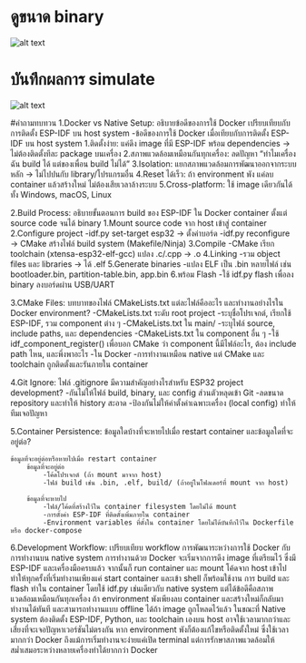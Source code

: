# ดูขนาด binary

![alt text](image.png)


# บันทึกผลการ simulate
![alt text](image-1.png)



#คำถามทบทวน
1.Docker vs Native Setup: อธิบายข้อดีของการใช้ Docker เปรียบเทียบกับการติดตั้ง ESP-IDF บน host system
    -ข้อดีของการใช้ Docker เมื่อเทียบกับการติดตั้ง ESP-IDF บน host system
        1.ติดตั้งง่าย: แค่ดึง image ที่มี ESP-IDF พร้อม dependencies → ไม่ต้องติดตั้งทีละ package บนเครื่อง
        2.สภาพแวดล้อมเหมือนกันทุกเครื่อง: ลดปัญหา “ทำไมเครื่องฉัน build ได้ แต่ของเพื่อน build ไม่ได้”
        3.Isolation: แยกสภาพแวดล้อมการพัฒนาออกจากระบบหลัก → ไม่ไปปนกับ library/โปรแกรมอื่น
        4.Reset ได้เร็ว: ถ้า environment พัง แค่ลบ container แล้วสร้างใหม่ ไม่ต้องเสียเวลาล้างระบบ
        5.Cross-platform: ใช้ image เดียวกันได้ทั้ง Windows, macOS, Linux

2.Build Process: อธิบายขั้นตอนการ build ของ ESP-IDF ใน Docker container ตั้งแต่ source code จนได้ binary
    1.Mount source code จาก host เข้าสู่ container
    2.Configure project
        -idf.py set-target esp32 → ตั้งค่าบอร์ด
        -idf.py reconfigure → CMake สร้างไฟล์ build system (Makefile/Ninja)
    3.Compile
        -CMake เรียก toolchain (xtensa-esp32-elf-gcc) แปลง .c/.cpp → .o
    4.Linking
        -รวม object files และ libraries → ได้ .elf
    5.Generate binaries
        -แปลง ELF เป็น .bin หลายไฟล์ เช่น bootloader.bin, partition-table.bin, app.bin
    6.พร้อม Flash
        -ใช้ idf.py flash เพื่อลง binary ลงบอร์ดผ่าน USB/UART

3.CMake Files: บทบาทของไฟล์ CMakeLists.txt แต่ละไฟล์คืออะไร และทำงานอย่างไรใน Docker environment?
    -CMakeLists.txt ระดับ root project
        -ระบุชื่อโปรเจกต์, เรียกใช้ ESP-IDF, รวม component ต่าง ๆ
    -CMakeLists.txt ใน main/
        -ระบุไฟล์ source, include paths, และ dependencies
    -CMakeLists.txt ใน component อื่น ๆ
        -ใช้ idf_component_register() เพื่อบอก CMake ว่า component นี้มีไฟล์อะไร, ต้อง include path ไหน, และพึ่งพาอะไร
    -ใน Docker
        -การทำงานเหมือน native แต่ CMake และ toolchain ถูกติดตั้งและรันภายใน container

4.Git Ignore: ไฟล์ .gitignore มีความสำคัญอย่างไรสำหรับ ESP32 project development?
    -กันไม่ให้ไฟล์ build, binary, และ config ส่วนตัวหลุดเข้า Git
    -ลดขนาด repository และทำให้ history สะอาด
    -ป้องกันไม่ให้ค่าตั้งค่าเฉพาะเครื่อง (local config) ทำให้ทีมเจอปัญหา

5.Container Persistence: ข้อมูลใดบ้างที่จะหายไปเมื่อ restart container และข้อมูลใดที่จะอยู่ต่อ?
    
    ข้อมูลที่จะอยู่ต่อหรือหายไปเมื่อ restart container
        ข้อมูลที่จะอยู่ต่อ
            -โค้ดโปรเจกต์ (ถ้า mount มาจาก host)
            -ไฟล์ build เช่น .bin, .elf, build/ (ถ้าอยู่ในโฟลเดอร์ที่ mount จาก host)

        ข้อมูลที่จะหายไป
            -ไฟล์/โค้ดที่สร้างไว้ใน container filesystem โดยไม่ได้ mount
            -การตั้งค่า ESP-IDF ที่ติดตั้งเพิ่มภายใน container
            -Environment variables ที่ตั้งใน container โดยไม่ได้บันทึกไว้ใน Dockerfile หรือ docker-compose

6.Development Workflow: เปรียบเทียบ workflow การพัฒนาระหว่างการใช้ Docker กับการทำงานบน native system
    การทำงานด้วย Docker จะเริ่มจากการดึง image ที่เตรียมไว้ ซึ่งมี ESP-IDF และเครื่องมือครบแล้ว จากนั้นก็ run container และ mount โค้ดจาก host เข้าไป ทำให้ทุกครั้งที่เริ่มทำงานเพียงแค่ start container และเข้า shell ก็พร้อมใช้งาน การ build และ flash ทำใน container โดยใช้ idf.py เช่นเดียวกับ native system แต่ได้ข้อดีคือสภาพแวดล้อมเหมือนกันทุกเครื่อง ถ้า environment พังเพียงลบ container และสร้างใหม่ก็กลับมาทำงานได้ทันที และสามารถทำงานแบบ offline ได้ถ้า image ถูกโหลดไว้แล้ว
    ในขณะที่ Native system ต้องติดตั้ง ESP-IDF, Python, และ toolchain เองบน host อาจใช้เวลามากกว่าและเสี่ยงที่จะเจอปัญหาเวอร์ชันไม่ตรงกัน หาก environment พังก็ต้องแก้ไขหรือติดตั้งใหม่ ซึ่งใช้เวลามากกว่า Docker ถึงแม้การเริ่มทำงานจะง่ายแค่เปิด terminal แต่การรักษาสภาพแวดล้อมให้สม่ำเสมอระหว่างหลายเครื่องทำได้ยากกว่า Docker